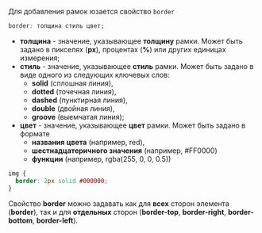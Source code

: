 
Для добавления рамок юзается свойство `border`

``` css
border: толщина стиль цвет;
```

- **толщина** - значение, указывающее **толщину** рамки. Может быть задано в пикселях (**px**), процентах (**%**) или других единицах измерения;
- **стиль** - значение, указывающее **стиль** рамки. Может быть задано в виде одного из следующих ключевых слов: 
	- **solid** (сплошная линия), 
	- **dotted** (точечная линия), 
	- **dashed** (пунктирная линия), 
	- **double** (двойная линия), 
	- **groove** (выемчатая линия);
- **цвет** - значение, указывающее **цвет** рамки. Может быть задано в формате 
	- **названия** **цвета** (например, red), 
	- **шестнадцатеричного значения** (например, #FF0000) 
	- **функции** (например, rgba(255, 0, 0, 0.5))
~~~ CSS
img {
  border: 2px solid #000000;
}
~~~
Свойство **border** можно задавать как для **всех** сторон элемента (**border**), так и для **отдельных** сторон (**border-top**, **border-right**, **border-bottom**, **border-left**).
